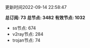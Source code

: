 更新时间2022-09-14 22:58:47

**总订阅: 73**
**总节点: 3482**
**有效节点: 1032**
- ss节点: 674
- v2ray节点: 284
- trojan节点: 74
